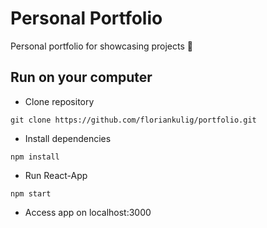 # Personal Portfolio

Personal portfolio for showcasing projects 💪
<!---
## Preview

 <img src="./src/images/preview.png"> --->

## Run on your computer

- Clone repository

```shell
git clone https://github.com/floriankulig/portfolio.git
```

- Install dependencies

```shell
npm install
```

- Run React-App

```shell
npm start
```

- Access app on localhost:3000
